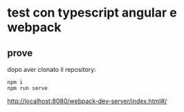 # test con typescript angular e webpack

## prove

dopo aver clonato il repository:

```
npm i
npm run serve
```

[http://localhost:8080/webpack-dev-server/index.html#/](http://localhost:8080/webpack-dev-server/index.html#/)
